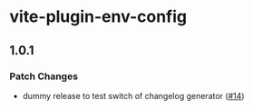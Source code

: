 # vite-plugin-env-config

## 1.0.1
### Patch Changes



- dummy release to test switch of changelog generator ([#14](https://github.com/svitejs/vite-plugin-env-config/pull/14))
